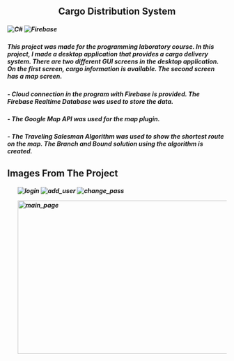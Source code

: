 <h2 align="center">Cargo Distribution System</h2>

<h5>
  <img alt="C#" src="https://img.shields.io/badge/c%23-%23239120.svg?style=for-the-badge&logo=c-sharp&logoColor=white"/>
  <img alt="Firebase" src="https://img.shields.io/badge/Firebase-039BE5?style=for-the-badge&logo=Firebase&logoColor=white"/>

</h5>
<h5>This project was made for the programming laboratory course. In this project, I made a desktop application that provides a cargo delivery system. There are two different GUI screens in the desktop application. On the first screen, cargo information is available. The second screen has a map screen.</h5>

<h5> - Cloud connection in the program with Firebase is provided. The Firebase Realtime Database was used to store the data. </h5>
<h5> - The Google Map API was used for the map plugin.</h5>
<h5> - The Traveling Salesman Algorithm was used to show the shortest route on the map. The Branch and Bound solution
using the algorithm is created.</h5>

<h2>Images From The Project</h2>
<h5>
  <ul>
    <img alt="login" src ="https://user-images.githubusercontent.com/58916771/190137175-1a55235f-45ef-43ab-8c1c-552271161cb9.png"/>
    <img alt="add_user" src ="https://user-images.githubusercontent.com/58916771/190137054-f4151c2a-36d7-4bd2-8d35-e45591e59b56.png"/>
    <img alt="change_pass" src ="https://user-images.githubusercontent.com/58916771/190137128-d08aa097-d29f-44c8-875a-d2305d93325e.png"/>
  </ul>
  <ul><img alt="main_page" src ="https://user-images.githubusercontent.com/58916771/190135437-09395e9b-679c-4fdf-800e-a7e3e7461440.png"/ width="500" height="352"></ul>
</h5>
